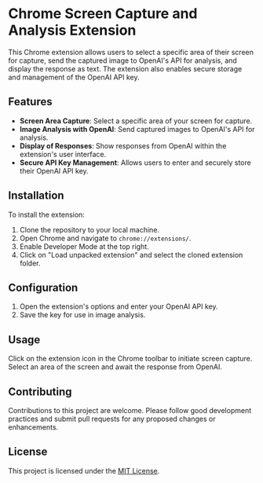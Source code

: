 # Chrome Screen Capture and Analysis Extension

This Chrome extension allows users to select a specific area of their screen for capture, send the captured image to OpenAI's API for analysis, and display the response as text. The extension also enables secure storage and management of the OpenAI API key.

## Features

- **Screen Area Capture**: Select a specific area of your screen for capture.
- **Image Analysis with OpenAI**: Send captured images to OpenAI's API for analysis.
- **Display of Responses**: Show responses from OpenAI within the extension's user interface.
- **Secure API Key Management**: Allows users to enter and securely store their OpenAI API key.

## Installation

To install the extension:

1. Clone the repository to your local machine.
2. Open Chrome and navigate to `chrome://extensions/`.
3. Enable Developer Mode at the top right.
4. Click on "Load unpacked extension" and select the cloned extension folder.

## Configuration

1. Open the extension's options and enter your OpenAI API key.
2. Save the key for use in image analysis.

## Usage

Click on the extension icon in the Chrome toolbar to initiate screen capture. Select an area of the screen and await the response from OpenAI.

## Contributing

Contributions to this project are welcome. Please follow good development practices and submit pull requests for any proposed changes or enhancements.

## License

This project is licensed under the [MIT License](LICENSE).